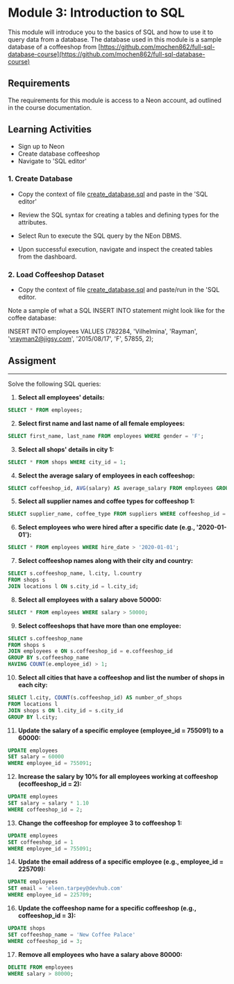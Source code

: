 # Module 3: Introduction to SQL
This module will introduce you to the basics of SQL and how to use it to query data from a database. The database used in this module is a sample database of a coffeeshop from [https://github.com/mochen862/full-sql-database-course](https://github.com/mochen862/full-sql-database-course)

## Requirements
The requirements for this module is access to a Neon account, ad outlined in the course documentation.

## Learning Activities
- Sign up to Neon
- Create database coffeeshop
- Navigate to 'SQL editor'

### 1. Create Database
- Copy the context of file [create_database.sql](./sql/create_database.sql) and paste in the 'SQL editor'

- Review the SQL syntax for creating a tables and defining types for the attributes.

- Select Run to execute the SQL query by the NEon DBMS.

- Upon successful execution, navigate and inspect the created tables from the dashboard.


### 2. Load Coffeeshop Dataset

- Copy the context of file [create_database.sql](./sql/create_database.sql) and paste/run in the 'SQL editor.

Note a sample of what a SQL INSERT INTO statement might look like for the coffee database:

INSERT INTO employees VALUES (782284, 'Vilhelmina', 'Rayman', 'vrayman2@jigsy.com', '2015/08/17', 'F', 57855, 2);


## Assigment
---
Solve the following SQL queries:

1. **Select all employees' details:**
  ```sql
  SELECT * FROM employees;
  ```

2. **Select first name and last name of all female employees:**
  ```sql
  SELECT first_name, last_name FROM employees WHERE gender = 'F';
  ```

3. **Select all shops' details in city 1:**
  ```sql
  SELECT * FROM shops WHERE city_id = 1;
  ```

4. **Select the average salary of employees in each coffeeshop:**
  ```sql
  SELECT coffeeshop_id, AVG(salary) AS average_salary FROM employees GROUP BY coffeeshop_id;
  ```

5. **Select all supplier names and coffee types for coffeeshop 1:**
  ```sql
  SELECT supplier_name, coffee_type FROM suppliers WHERE coffeeshop_id = 1;
  ```

6. **Select employees who were hired after a specific date (e.g., '2020-01-01'):**
  ```sql
  SELECT * FROM employees WHERE hire_date > '2020-01-01';
  ```

7. **Select coffeeshop names along with their city and country:**
  ```sql
  SELECT s.coffeeshop_name, l.city, l.country
  FROM shops s
  JOIN locations l ON s.city_id = l.city_id;
  ```

8. **Select all employees with a salary above 50000:**
  ```sql
  SELECT * FROM employees WHERE salary > 50000;
  ```

9. **Select coffeeshops that have more than one employee:**
  ```sql
  SELECT s.coffeeshop_name
  FROM shops s
  JOIN employees e ON s.coffeeshop_id = e.coffeeshop_id
  GROUP BY s.coffeeshop_name
  HAVING COUNT(e.employee_id) > 1;
  ```

10. **Select all cities that have a coffeeshop and list the number of shops in each city:**
   ```sql
   SELECT l.city, COUNT(s.coffeeshop_id) AS number_of_shops
   FROM locations l
   JOIN shops s ON l.city_id = s.city_id
   GROUP BY l.city;
   ```

11. **Update the salary of a specific employee (employee_id = 755091) to a 60000:**
   ```sql
   UPDATE employees
   SET salary = 60000
   WHERE employee_id = 755091;
   ```

12. **Increase the salary by 10% for all employees working at coffeeshop (ecoffeeshop_id = 2):**
   ```sql
   UPDATE employees
   SET salary = salary * 1.10
   WHERE coffeeshop_id = 2;
   ```

13. **Change the coffeeshop for employee 3 to coffeeshop 1:**
   ```sql
   UPDATE employees
   SET coffeeshop_id = 1
   WHERE employee_id = 755091;
   ```

14. **Update the email address of a specific employee (e.g., employee_id = 225709):**
   ```sql
   UPDATE employees
   SET email = 'eleen.tarpey@devhub.com'
   WHERE employee_id = 225709;
   ```

16. **Update the coffeeshop name for a specific coffeeshop (e.g., coffeeshop_id = 3):**
   ```sql
   UPDATE shops
   SET coffeeshop_name = 'New Coffee Palace'
   WHERE coffeeshop_id = 3;
   ```

17. **Remove all employees who have a salary above 80000:**
   ```sql
   DELETE FROM employees
   WHERE salary > 80000;
   ```
